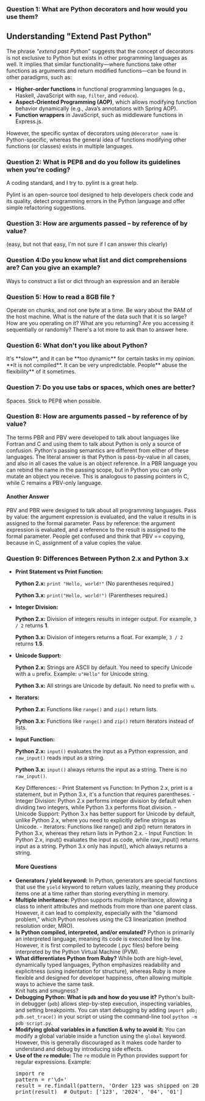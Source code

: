 <h3> Question 1: What are Python decorators and how would you use them? </h3>


## Understanding "Extend Past Python"

<p>
The phrase <i>"extend past Python"</i> suggests that the concept of decorators is not exclusive to Python but exists in other programming languages as well. It implies that similar functionality—where functions take other functions as arguments and return modified functions—can be found in other paradigms, such as:
</p>

<ul>
  <li><b>Higher-order functions</b> in functional programming languages (e.g., Haskell, JavaScript with <code>map</code>, <code>filter</code>, and <code>reduce</code>).</li>
  <li><b>Aspect-Oriented Programming (AOP)</b>, which allows modifying function behavior dynamically (e.g., Java’s annotations with Spring AOP).</li>
  <li><b>Function wrappers</b> in JavaScript, such as middleware functions in Express.js.</li>
</ul>

<p>
However, the specific syntax of decorators using <code>@decorator_name</code> is Python-specific, whereas the general idea of functions modifying other functions (or classes) exists in multiple languages.
</p>


<h3> Question 2: What is PEP8 and do you follow its guidelines when you're coding? </h3>
<p> A coding standard, and I try to. pylint is a great help.</p> Pylint is an open-source tool designed to help developers check code and its quality, detect programming errors in the Python language and offer simple refactoring suggestions.

<h3> Question 3: How are arguments passed – by reference of by value? </h3> (easy, but not that easy, I'm not sure if I can answer this clearly)
<p> </p>

<h3> Question 4:Do you know what list and dict comprehensions are? Can you give an example? </h3>
<p> Ways to construct a list or dict through an expression and an iterable  </p>

<h3> Question 5: How to read a 8GB file ? </h3>
Operate on chunks, and not one byte at a time. Be wary about the RAM of the host machine. What is the nature of the data such that it is so large? How are you operating on it? What are you returning? Are you accessing it sequentially or randomly? There's a lot more to ask than to answer here. 

<h3> Question 6: What don't you like about Python? </h3>
It's **slow**, and it can be **too dynamic** for certain tasks in my opinion. **It is not compiled**. It can be very unpredictable. People** abuse the flexibility** of it sometimes.

<h3> Question 7: Do you use tabs or spaces, which ones are better? </h3>
Spaces. Stick to PEP8 when possible.

<h3> Question 8: How are arguments passed – by reference of by value? </h3>
The terms PBR and PBV were developed to talk about languages like Fortran and C and using them to talk about Python is only a source of confusion. Python's passing semantics are different from either of these languages.
The literal answer is that Python is pass-by-value in all cases, and also in all cases the value is an object reference. In a PBR language you can rebind the name in the passing scope, but in Python you can only mutate an object you receive. This is analogous to passing pointers in C, while C remains a PBV-only language.
<h4> Another Answer </h4>
PBV and PBR were designed to talk about all programming languages.
Pass by value: the argument expression is evaluated, and the value it results in is assigned to the formal parameter.
Pass by reference: the argument expression is evaluated, and a reference to the result is assigned to the formal parameter.
People get confused and think that PBV == copying, because in C, assignment of a value copies the value.


<h3> Question 9: Differences Between Python 2.x and Python 3.x</h3>  
<ul>
        <li>
            <strong>Print Statement vs Print Function:</strong>
            <p><strong>Python 2.x:</strong> <code>print "Hello, world!"</code> (No parentheses required.)</p>
            <p><strong>Python 3.x:</strong> <code>print("Hello, world!")</code> (Parentheses required.)</p>
        </li>        
        <li>
            <strong>Integer Division:</strong>
            <p><strong>Python 2.x:</strong> Division of integers results in integer output. 
                For example, <code>3 / 2</code> returns <strong>1</strong>.</p>
            <p><strong>Python 3.x:</strong> Division of integers returns a float. 
                For example, <code>3 / 2</code> returns <strong>1.5</strong>.</p>
        </li>
        <li>
            <strong>Unicode Support:</strong>
            <p><strong>Python 2.x:</strong> Strings are ASCII by default. You need to specify Unicode with a <code>u</code> prefix. 
                Example: <code>u"Hello"</code> for Unicode string.</p>
            <p><strong>Python 3.x:</strong> All strings are Unicode by default. No need to prefix with <code>u</code>.</p>
        </li>
        <li>
            <strong>Iterators:</strong>
            <p><strong>Python 2.x:</strong> Functions like <code>range()</code> and <code>zip()</code> return lists.</p>
            <p><strong>Python 3.x:</strong> Functions like <code>range()</code> and <code>zip()</code> return iterators instead of lists.</p>
        </li>
        <li>
            <strong>Input Function:</strong>
            <p><strong>Python 2.x:</strong> <code>input()</code> evaluates the input as a Python expression, and <code>raw_input()</code> reads input as a string.</p>
            <p><strong>Python 3.x:</strong> <code>input()</code> always returns the input as a string. There is no <code>raw_input()</code>.</p>
        </li>
    </ul>
<ul>
Key Differences:
- Print Statement vs Function: In Python 2.x, print is a statement, but in Python 3.x, it's a function that requires parentheses.
- Integer Division: Python 2.x performs integer division by default when dividing two integers, while Python 3.x performs float division.
- Unicode Support: Python 3.x has better support for Unicode by default, unlike Python 2.x, where you need to explicitly define strings as Unicode.
- Iterators: Functions like range() and zip() return iterators in Python 3.x, whereas they return lists in Python 2.x.
- Input Function: In Python 2.x, input() evaluates the input as code, while raw_input() returns input as a string. Python 3.x only has input(), which always returns a string.
  
<h4> More Questions </h4>
    <li><strong>Generators / yield keyword:</strong> In Python, generators are special functions that use the <code>yield</code> keyword to return values lazily, meaning they produce items one at a time rather than storing everything in memory.</li>
    <li><strong>Multiple inheritance:</strong> Python supports multiple inheritance, allowing a class to inherit attributes and methods from more than one parent class. However, it can lead to complexity, especially with the "diamond problem," which Python resolves using the C3 linearization (method resolution order, MRO).</li>
    <li><strong>Is Python compiled, interpreted, and/or emulated?</strong> Python is primarily an interpreted language, meaning its code is executed line by line. However, it is first compiled to bytecode (.pyc files) before being interpreted by the Python Virtual Machine (PVM).</li>
    <li><strong>What differentiates Python from Ruby?</strong> While both are high-level, dynamically typed languages, Python emphasizes readability and explicitness (using indentation for structure), whereas Ruby is more flexible and designed for developer happiness, often allowing multiple ways to achieve the same task.</li> Knit hats and smugness?
    <li><strong>Debugging Python: What is <code>pdb</code> and how do you use it?</strong> Python's built-in debugger (<code>pdb</code>) allows step-by-step execution, inspecting variables, and setting breakpoints. You can start debugging by adding <code>import pdb; pdb.set_trace()</code> in your script or using the command-line tool <code>python -m pdb script.py</code>.</li>
    <li><strong>Modifying global variables in a function & why to avoid it:</strong> You can modify a global variable inside a function using the <code>global</code> keyword. However, this is generally discouraged as it makes code harder to understand and debug by introducing side effects.</li>
    <li><strong>Use of the <code>re</code> module:</strong> The <code>re</code> module in Python provides support for regular expressions. Example:
        <pre>
import re
pattern = r'\d+'
result = re.findall(pattern, 'Order 123 was shipped on 2024-04-01')
print(result)  # Output: ['123', '2024', '04', '01']
        </pre>
    </li>
</ul>
